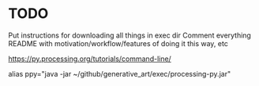 # TODO
Put instructions for downloading all things in exec dir
Comment everything
README with motivation/workflow/features of doing it this way, etc

https://py.processing.org/tutorials/command-line/

alias ppy="java -jar ~/github/generative_art/exec/processing-py.jar"
